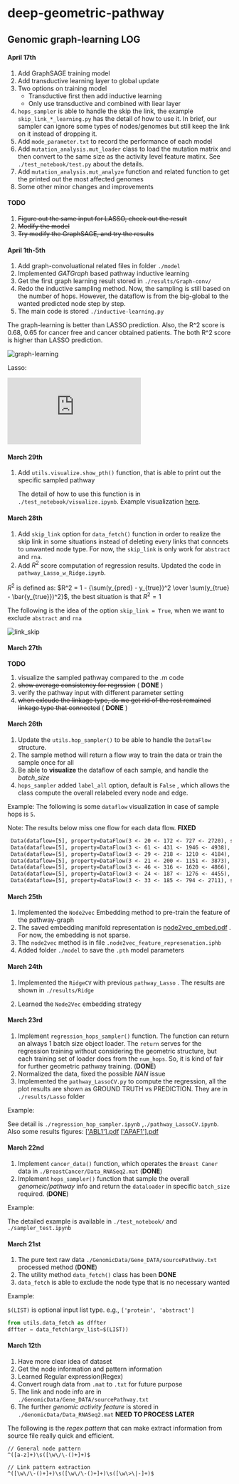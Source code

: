 # deep-geometric-pathway

## Genomic graph-learning LOG



#### April 17th

1. Add GraphSAGE training model
2. Add transductive learning layer to global update
3. Two options on training model
   * Transductive first then add inductive learning 
   * Only use transductive and combined with liear layer
4. `hops_sampler` is able to handle the skip the link, the example `skip_link_*_learning.py` has the detail of how to use it. In brief, our sampler can ignore some types of nodes/genomes but still keep the link on it instead of dropping it.
5. Add `mode_parameter.txt` to record the performance of each model
6. Add `mutation_analysis.mut_loader` class to load the mutation matrix and then convert to the same size as the activity level feature matirx. See `./test_notebook/test.py` about the details.
7. Add `mutation_analysis.mut_analyze` function and related function to get the printed out the most affected genomes
8. Some other minor changes and improvements 

#### **TODO**

1. ~~Figure out the same input for LASSO, check out the result~~
2. ~~Modify the model~~
3. ~~Try modify the GraphSAGE, and try the results~~


#### April 1th-5th

1. Add graph-convoluational related files in folder `./model`
2. Implemented *GATGraph* based pathway inductive learning
3. Get the first graph learning result stored in `./results/Graph-conv/`
4. Redo the inductive sampling method. Now, the sampling is still based on the number of hops. However, the dataflow is from the big-global to the wanted predicted node step by step.
5. The main code is stored `./inductive-learning.py`

The graph-learning is better than LASSO prediction. Also, the R^2 score is 0.68, 0.65 for cancer free and cancer obtained patients. The both R^2 score is higher than LASSO prediction.

![graph-learning](https://github.com/Zaoyee/deep-geometric-pathway/blob/master/GenomicData/results/Graph-conv/%5B'ABL1'%5D.png)

Lasso:

![LASSO](https://github.com/Zaoyee/deep-geometric-pathway/blob/master/GenomicData/results/Lasso/%5B'ABL1'%5D.pdf)


#### March 29th

1. Add `utils.visualize.show_pth()` function, that is able to print out the specific sampled pathway

   The detail of how to use this function is in `./test_notebook/visualize.ipynb`. Example visualization [here](GenomicData/readme-figs/ALAS1_hops2.pdf).

#### March 28th

1. Add `skip_link` option for `data_fetch()` function in order to realize the skip link in some situations instead of deleting every links that conncets to unwanted node type. For now, the `skip_link` is only work for `abstract` and `rna`. 
2. Add $R^2$ score computation of regression results. Updated the code in `pathway_Lasso_w_Ridge.ipynb`. 

$R^2$ is defined as: $R^2 = 1 - {\sum(y_{pred} - y_{true})^2 \over \sum(y_{true} - \bar{y_{true}})^2}$, the best situation is that $R^2 = 1$ 



The following is the idea of the option `skip_link = True`, when we want to exclude `abstract` and `rna`

![link_skip](https://github.com/Zaoyee/deep-geometric-pathway/blob/master/GenomicData/readme-figs/link_skip.png)

#### March 27th

**TODO**

1. visualize the sampled pathway compared to the .m code
2. ~~show average consistency for regrssion~~ ( **DONE** )
3. verify the pathway input with different parameter setting
4. ~~when exlcude the linkage type, do we get rid of the rest remained linkage type that connected~~ ( **DONE** )



#### March 26th

1. Update the `utils.hop_sampler()` to be able to handle the `DataFlow` structure.
2. The sample method will return a flow way to train the data or train the sample once for all
3. Be able to **visualize** the dataflow of each sample, and handle the *batch_size* 
4. `hops_sampler` added `label_all` option, default is `False` , which allows the class compute the overall relabeled every node and edge.

Example: The following is some `dataflow` visualization in case of sample hops is `5`. 

Note: The results below miss one flow for each data flow. **FIXED**

```reStructuredText
 Data(dataflow=[5], property=DataFlow(3 <- 20 <- 172 <- 727 <- 2720), size_list=[6]),
 Data(dataflow=[5], property=DataFlow(3 <- 61 <- 431 <- 1946 <- 4938), size_list=[6]),
 Data(dataflow=[5], property=DataFlow(3 <- 29 <- 218 <- 1210 <- 4184), size_list=[6]),
 Data(dataflow=[5], property=DataFlow(3 <- 21 <- 200 <- 1151 <- 3873), size_list=[6]),
 Data(dataflow=[5], property=DataFlow(3 <- 46 <- 316 <- 1620 <- 4866), size_list=[6]),
 Data(dataflow=[5], property=DataFlow(3 <- 24 <- 187 <- 1276 <- 4455), size_list=[6]),
 Data(dataflow=[5], property=DataFlow(3 <- 33 <- 185 <- 794 <- 2711), size_list=[6]),
```



####  March 25th

1. Implemented the `Node2vec` Embedding method to pre-train the feature of the pathway-graph
2. The saved embedding manifold representation is [node2vec_embed.pdf](GenomicData/results/node2vec-embedding/March-25th/node2vec_embed.pdf) . For now, the embedding is not sparse.
3. The `node2vec` method is in file `.node2vec_feature_represenation.iphb`
4. Added folder `./model` to save the `.pth` model parameters



#### March 24th

1. Implemented the `RidgeCV` with previous `pathway_Lasso` . The results are shown in `./results/Ridge`

2. Learned the `Node2Vec` embedding strategy

   

#### March 23rd

1. Implement `regression_hops_sampler()` function. The function can return an always $1$ batch size object loader. The `return` serves for the regression training without considering the geometric structure, but each training set of loader does from the `num_hops`. So, it is kind of fair for further geometric pathway training.  (**DONE**)
2. Normalized the data, fixed the possible $NAN$ issue
3. Implemented the `pathway_LassoCV.py` to compute the regression, all the plot results are shown as GROUND TRUTH vs PREDICTION. They are in `./results/Lasso` folder 

Example:

See detail is `./regression_hop_sampler.ipynb` ,`./pathway_LassoCV.ipynb`. Also some results figures: [['ABL1'].pdf](GenomicData/results/Lasso/['ABL1'].pdf)  [['APAF1'].pdf](GenomicData/results/Lasso/['APAF1'].pdf) 



#### March 22nd

1. Implement `cancer_data()` function, which operates the `Breast Caner` data in `./BreastCancer/Data_RNASeq2.mat` (**DONE**)
2. Implement `hops_sampler()` function that sample the overall *genomeic/pathway* info and return the `dataloader` in specific `batch_size` required. (**DONE**)

Example:

The detailed example is available in `./test_notebook/` and `./sampler_test.ipynb`



#### March 21st

 1. The pure text raw data `./GenomicData/Gene_DATA/sourcePathway.txt` processed method (**DONE**)
 2. The utility method `data_fetch()` class has been **DONE** 
 3. `data_fetch` is able to exclude the node type that is no necessary wanted

 Example:

 `$(LIST)` is optional input list type. e.g., `['protein', 'abstract']`

 ```python
 from utils.data_fetch as dffter
 dffter = data_fetch(argv_list=$(LIST))
 ```

 

 #### March 12th

 1. Have more clear idea of dataset
 2. Get the node information and pattern information
 3. Learned Regular expression(Regex)
 4. Convert rough data from `.mat` to `.txt` for future purpose
 5. The link and node info are in `./GenomicData/Gene_DATA/sourcePathway.txt`
 6. The further *genomic activity feature* is stored in `./GenomicData/Data_RNASeq2.mat` **NEED TO PROCESS LATER**

 The following is the *regex pattern* that can make extract information from source file really quick and efficient.

 ```regex
 // General node pattern
 ^([a-z]+)\s([\w\/\-()+]+)$
 
 // Link pattern extraction
 ^([\w\/\-()+]+)\s([\w\/\-()+]+)\s([\w\>\|-]+)$ 
 ```


